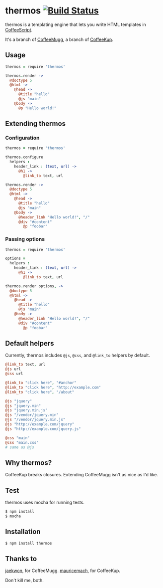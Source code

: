 # thermos [![Build Status](https://secure.travis-ci.org/sarenji/thermos.png?branch=master)](http://travis-ci.org/sarenji/thermos)

thermos is a templating engine that lets you write HTML templates in
[CoffeeScript](http://coffeescript.org/).

It's a branch of [CoffeeMugg](https://github.com/jaekwon/CoffeeMugg), a branch
of [CoffeeKup](https://github.com/mauricemach/coffeekup).

## Usage

```coffeescript
thermos = require 'thermos'

thermos.render ->
  @doctype 5
  @html ->
    @head ->
      @title "hello"
      @js "main"
    @body ->
      @p "Hello world!"
```

## Extending thermos

### Configuration

```coffeescript
thermos = require 'thermos'

thermos.configure
  helpers :
    header_link : (text, url) ->
      @h1 ->
        @link_to text, url

thermos.render ->
  @doctype 5
  @html ->
    @head ->
      @title "hello"
      @js "main"
    @body ->
      @header_link "Hello world!", "/"
      @div "#content"
        @p "foobar"
```


### Passing options

```coffeescript
thermos = require 'thermos'

options =
  helpers :
    header_link : (text, url) ->
      @h1 ->
        @link_to text, url

thermos.render options, ->
  @doctype 5
  @html ->
    @head ->
      @title "hello"
      @js "main"
    @body ->
      @header_link "Hello world!", "/"
      @div "#content"
        @p "foobar"
```

## Default helpers

Currently, thermos includes `@js`, `@css`, and `@link_to` helpers by default.

```coffeescript
@link_to text, url
@js url
@css url

@link_to "click here", "#anchor"
@link_to "click here", "http://example.com"
@link_to "click here", "/about"

@js "jquery"
@js "jquery.min"
@js "jquery.min.js"
@js "/vendor/jquery.min"
@js "/vendor/jquery.min.js"
@js "http://example.com/jquery"
@js "http://example.com/jquery.js"

@css "main"
@css "main.css"
# same as @js
```

## Why thermos?

CoffeeKup breaks closures. Extending CoffeeMugg isn't as nice as I'd like.

## Test

thermos uses mocha for running tests.

```bash
$ npm install
$ mocha
```

## Installation

```bash
$ npm install thermos
```

## Thanks to

[jaekwon](https://github.com/jaekwon), for CoffeeMugg.
[mauricemach](https://github.com/mauricemach), for CoffeeKup.

Don't kill me, both.
